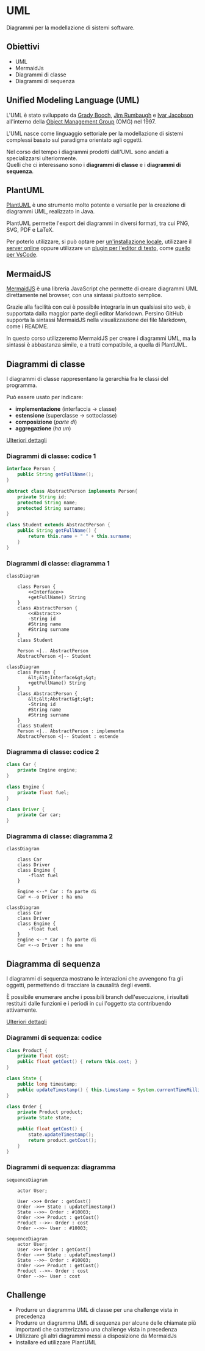 # UML

Diagrammi per la modellazione di sistemi software.

<!-- New section -->

## Obiettivi

- UML
- MermaidJs
- Diagrammi di classe
- Diagrammi di sequenza

<!-- New section -->

## Unified Modeling Language (UML)

L'UML è stato sviluppato da [Grady Booch](https://it.wikipedia.org/wiki/Grady_Booch), [Jim Rumbaugh](https://it.wikipedia.org/wiki/Jim_Rumbaugh) e [Ivar Jacobson](https://it.wikipedia.org/wiki/Ivar_Jacobson) all'interno della [Object Management Group](https://it.wikipedia.org/wiki/Object_Management_Group) (OMG) nel 1997.

L'UML nasce come linguaggio settoriale per la modellazione di sistemi complessi basato sul paradigma orientato agli oggetti.

<!-- .element: class="fragment" -->

Nel corso del tempo i diagrammi prodotti dall'UML sono andati a specializzarsi ulteriormente.  
Quelli che ci interessano sono i **diagrammi di classe** e i **diagrammi di sequenza**.

<!-- .element: class="fragment" -->

<!-- New section -->

## PlantUML

[PlantUML](https://plantuml.com/) è uno strumento molto potente e versatile per la creazione di diagrammi UML, realizzato in Java.

PlantUML permette l'export dei diagrammi in diversi formati, tra cui PNG, SVG, PDF e LaTeX.

<!-- .element: class="fragment" -->

Per poterlo utilizzare, si può optare per [un'installazione locale](https://plantuml.com/en-dark/starting), utilizzare il [server online](https://www.plantuml.com/plantuml/uml/) oppure utilizzare un [plugin per l'editor di testo](https://plantuml.com/en/running), come [quello per VsCode](https://marketplace.visualstudio.com/items?itemName=jebbs.plantuml).

<!-- .element: class="fragment" -->

<!-- New subsection -->

## MermaidJS

[MermaidJS](https://mermaidjs.github.io/) è una libreria JavaScript che permette di creare diagrammi UML direttamente nel browser, con una sintassi piuttosto semplice.

Grazie alla facilità con cui è possibile integrarla in un qualsiasi sito web, è supportata dalla maggior parte degli editor Markdown.
Persino GitHub supporta la sintassi MermaidJS nella visualizzazione dei file Markdown, come i README.

<!-- .element: class="fragment" -->

In questo corso utilizzeremo MermaidJS per creare i diagrammi UML, ma la sintassi è abbastanza simile, e a tratti compatibile, a quella di PlantUML.

<!-- .element: class="fragment" -->

<!-- New section -->

## Diagrammi di classe

I diagrammi di classe rappresentano la gerarchia fra le classi del programma.

Può essere usato per indicare:

<!-- .element: class="fragment" data-fragment-index="1" -->

- **implementazione** (interfaccia -> classe)
- **estensione** (superclasse -> sottoclasse)
- **composizione** (_parte di_)
- **aggregazione** (_ha un_)

<!-- .element: class="fragment" data-fragment-index="1" -->

[Ulteriori dettagli](https://mermaid.js.org/syntax/classDiagram.html)

<!-- .element: class="fragment" data-fragment-index="2" -->

<!-- New subsection -->

### Diagrammi di classe: codice 1

```java
interface Person {
    public String getFullName();
}
```

```java
abstract class AbstractPerson implements Person{
    private String id;
    protected String name;
    protected String surname;
}
```

```java
class Student extends AbstractPerson {
    public String getFullName() {
        return this.name + " " + this.surname;
    }
}
```

<!-- New subsection -->

### Diagrammi di classe: diagramma 1

<div class="cols">

```
classDiagram

    class Person {
        <<Interface>>
        +getFullName() String
    }
    class AbstractPerson {
        <<Abstract>>
        -String id
        #String name
        #String surname
    }
    class Student

    Person <|.. AbstractPerson
    AbstractPerson <|-- Student

```

```mermaid
classDiagram
    class Person {
        &lt;&lt;Interface&gt;&gt;
        +getFullName() String
    }
    class AbstractPerson {
        &lt;&lt;Abstract&gt;&gt;
        -String id
        #String name
        #String surname
    }
    class Student
    Person <|.. AbstractPerson : implementa
    AbstractPerson <|-- Student : estende
```

</div>

<!-- New subsection -->

### Diagramma di classe: codice 2

```java
class Car {
    private Engine engine;
}
```

```java
class Engine {
    private float fuel;
}
```

```java
class Driver {
    private Car car;
}
```

<!-- New subsection -->

### Diagramma di classe: diagramma 2

<div class="cols">

```
classDiagram

    class Car
    class Driver
    class Engine {
        -float fuel
    }

    Engine <--* Car : fa parte di
    Car <--o Driver : ha una
```

```mermaid
classDiagram
    class Car
    class Driver
    class Engine {
        -float fuel
    }
    Engine <--* Car : fa parte di
    Car <--o Driver : ha una
```

</div>

<!-- New subsection -->

## Diagramma di sequenza

I diagrammi di sequenza mostrano le interazioni che avvengono fra gli oggetti, permettendo di tracciare la causalità degli eventi.

È possibile enumerare anche i possibili branch dell'esecuzione, i risultati restituiti dalle funzioni e i periodi in cui l'oggetto sta contribuendo attivamente.

<!-- .element: class="fragment" -->

[Ulteriori dettagli](https://mermaid.js.org/syntax/sequenceDiagram.html)

<!-- .element: class="fragment" -->

<!-- New subsection -->

### Diagrammi di sequenza: codice

```java
class Product {
    private float cost;
    public float getCost() { return this.cost; }
}
```

```java
class State {
    public long timestamp;
    public updateTimestamp() { this.timestamp = System.currentTimeMillis() / 1000L; }
}
```

```java
class Order {
    private Product product;
    private State state;

    public float getCost() {
        state.updateTimestamp();
        return product.getCost();
    }
}
```

<!-- New subsection -->

### Diagrammi di sequenza: diagramma

<div class="cols">

```
sequenceDiagram

    actor User;

    User ->>+ Order : getCost()
    Order ->>+ State : updateTimestamp()
    State -->>- Order : #10003;
    Order ->>+ Product : getCost()
    Product -->>- Order : cost
    Order -->>- User : #10003;
```

```mermaid
sequenceDiagram
    actor User;
    User ->>+ Order : getCost()
    Order ->>+ State : updateTimestamp()
    State -->>- Order : #10003;
    Order ->>+ Product : getCost()
    Product -->>- Order : cost
    Order -->>- User : cost
```

</div>

<!-- New section -->

## Challenge

- Produrre un diagramma UML di classe per una challenge vista in precedenza
- Produrre un diagramma UML di sequenza per alcune delle chiamate più importanti che caratterizzano una challenge vista in precedenza
- Utilizzare gli altri diagrammi messi a disposizione da MermaidJs
- Installare ed utilizzare PlantUML
